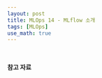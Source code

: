 ```yaml
---
layout: post
title: MLOps 14 - MLflow 소개
tags: [MLOps]
use_math: true
---
```






<br>

**참고 자료**

